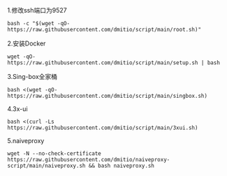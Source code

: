 1.修改ssh端口为9527
```
bash -c "$(wget -qO- https://raw.githubusercontent.com/dmitio/script/main/root.sh)"
```

2.安装Docker
```
wget -qO- https://raw.githubusercontent.com/dmitio/script/main/setup.sh | bash

```
3.Sing-box全家桶
```
bash <(wget -qO- https://raw.githubusercontent.com/dmitio/script/main/singbox.sh)

```
4.3x-ui
```
bash <(curl -Ls https://raw.githubusercontent.com/dmitio/script/main/3xui.sh)

```
5.naiveproxy
```
wget -N --no-check-certificate https://raw.githubusercontent.com/dmitio/naiveproxy-script/main/naiveproxy.sh && bash naiveproxy.sh
```
